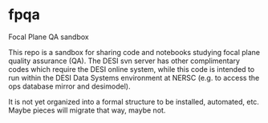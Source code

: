 # fpqa
Focal Plane QA sandbox

This repo is a sandbox for sharing code and notebooks studying focal plane quality assurance (QA).
The DESI svn server has other complimentary codes which require the DESI online system, while this code is intended to run within the DESI Data Systems environment at NERSC (e.g. to access the ops database mirror and desimodel).

It is not yet organized into a formal structure to be installed, automated, etc.  Maybe pieces will migrate that way, maybe not.
